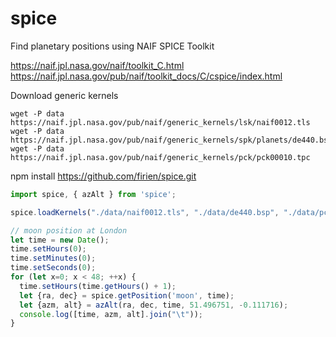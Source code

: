 # spice
Find planetary positions using NAIF SPICE Toolkit

https://naif.jpl.nasa.gov/naif/toolkit_C.html
https://naif.jpl.nasa.gov/pub/naif/toolkit_docs/C/cspice/index.html

Download generic kernels

    wget -P data https://naif.jpl.nasa.gov/pub/naif/generic_kernels/lsk/naif0012.tls
    wget -P data https://naif.jpl.nasa.gov/pub/naif/generic_kernels/spk/planets/de440.bsp
    wget -P data https://naif.jpl.nasa.gov/pub/naif/generic_kernels/pck/pck00010.tpc

npm install https://github.com/firien/spice.git

```js
import spice, { azAlt } from 'spice';

spice.loadKernels("./data/naif0012.tls", "./data/de440.bsp", "./data/pck00010.tpc");

// moon position at London
let time = new Date();
time.setHours(0);
time.setMinutes(0);
time.setSeconds(0);
for (let x=0; x < 48; ++x) {
  time.setHours(time.getHours() + 1);
  let {ra, dec} = spice.getPosition('moon', time);
  let {azm, alt} = azAlt(ra, dec, time, 51.496751, -0.111716);
  console.log([time, azm, alt].join("\t"));
}
```
